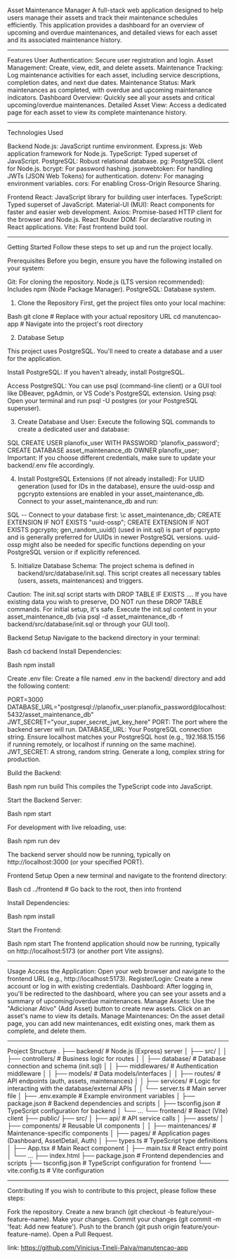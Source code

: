 Asset Maintenance Manager
A full-stack web application designed to help users manage their assets and track their maintenance schedules efficiently. This application provides a dashboard for an overview of upcoming and overdue maintenances, and detailed views for each asset and its associated maintenance history.

---

Features
User Authentication: Secure user registration and login.
Asset Management: Create, view, edit, and delete assets.
Maintenance Tracking: Log maintenance activities for each asset, including service descriptions, completion dates, and next due dates.
Maintenance Status: Mark maintenances as completed, with overdue and upcoming maintenance indicators.
Dashboard Overview: Quickly see all your assets and critical upcoming/overdue maintenances.
Detailed Asset View: Access a dedicated page for each asset to view its complete maintenance history.

---

Technologies Used

Backend
Node.js: JavaScript runtime environment.
Express.js: Web application framework for Node.js.
TypeScript: Typed superset of JavaScript.
PostgreSQL: Robust relational database.
pg: PostgreSQL client for Node.js.
bcrypt: For password hashing.
jsonwebtoken: For handling JWTs (JSON Web Tokens) for authentication.
dotenv: For managing environment variables.
cors: For enabling Cross-Origin Resource Sharing.

Frontend
React: JavaScript library for building user interfaces.
TypeScript: Typed superset of JavaScript.
Material-UI (MUI): React components for faster and easier web development.
Axios: Promise-based HTTP client for the browser and Node.js.
React Router DOM: For declarative routing in React applications.
Vite: Fast frontend build tool.

---

Getting Started
Follow these steps to set up and run the project locally.

Prerequisites
Before you begin, ensure you have the following installed on your system:

Git: For cloning the repository.
Node.js (LTS version recommended): Includes npm (Node Package Manager).
PostgreSQL: Database system.

1. Clone the Repository
   First, get the project files onto your local machine:

Bash
git clone <repository-url> # Replace with your actual repository URL
cd manutencao-app # Navigate into the project's root directory

2. Database Setup

This project uses PostgreSQL. You'll need to create a database and a user for the application.

Install PostgreSQL: If you haven't already, install PostgreSQL.

Access PostgreSQL: You can use psql (command-line client) or a GUI tool like DBeaver, pgAdmin, or VS Code's PostgreSQL extension.
Using psql: Open your terminal and run psql -U postgres (or your PostgreSQL superuser).

3. Create Database and User:
   Execute the following SQL commands to create a dedicated user and database:

SQL
CREATE USER planofix_user WITH PASSWORD 'planofix_password';
CREATE DATABASE asset_maintenance_db OWNER planofix_user;
Important: If you choose different credentials, make sure to update your backend/.env file accordingly.

4. Install PostgreSQL Extensions (if not already installed):
   For UUID generation (used for IDs in the database), ensure the uuid-ossp and pgcrypto extensions are enabled in your asset_maintenance_db. Connect to your asset_maintenance_db and run:

SQL
-- Connect to your database first: \c asset_maintenance_db;
CREATE EXTENSION IF NOT EXISTS "uuid-ossp";
CREATE EXTENSION IF NOT EXISTS pgcrypto;
gen_random_uuid() (used in init.sql) is part of pgcrypto and is generally preferred for UUIDs in newer PostgreSQL versions. uuid-ossp might also be needed for specific functions depending on your PostgreSQL version or if explicitly referenced.

5. Initialize Database Schema:
   The project schema is defined in backend/src/database/init.sql. This script creates all necessary tables (users, assets, maintenances) and triggers.

Caution: The init.sql script starts with DROP TABLE IF EXISTS .... If you have existing data you wish to preserve, DO NOT run these DROP TABLE commands. For initial setup, it's safe.
Execute the init.sql content in your asset_maintenance_db (via psql -d asset_maintenance_db -f backend/src/database/init.sql or through your GUI tool).

Backend Setup
Navigate to the backend directory in your terminal:

Bash
cd backend
Install Dependencies:

Bash
npm install

Create .env file:
Create a file named .env in the backend/ directory and add the following content:

PORT=3000
DATABASE_URL="postgresql://planofix_user:planofix_password@localhost:5432/asset_maintenance_db"
JWT_SECRET="your_super_secret_jwt_key_here"
PORT: The port where the backend server will run.
DATABASE_URL: Your PostgreSQL connection string. Ensure localhost matches your PostgreSQL host (e.g., 192.168.15.156 if running remotely, or localhost if running on the same machine).
JWT_SECRET: A strong, random string. Generate a long, complex string for production.

Build the Backend:

Bash
npm run build
This compiles the TypeScript code into JavaScript.

Start the Backend Server:

Bash
npm start

For development with live reloading, use:

Bash
npm run dev

The backend server should now be running, typically on http://localhost:3000 (or your specified PORT).

Frontend Setup
Open a new terminal and navigate to the frontend directory:

Bash
cd ../frontend # Go back to the root, then into frontend

Install Dependencies:

Bash
npm install

Start the Frontend:

Bash
npm start
The frontend application should now be running, typically on http://localhost:5173 (or another port Vite assigns).

---

Usage
Access the Application: Open your web browser and navigate to the frontend URL (e.g., http://localhost:5173).
Register/Login: Create a new account or log in with existing credentials.
Dashboard: After logging in, you'll be redirected to the dashboard, where you can see your assets and a summary of upcoming/overdue maintenances.
Manage Assets: Use the "Adicionar Ativo" (Add Asset) button to create new assets. Click on an asset's name to view its details.
Manage Maintenances: On the asset detail page, you can add new maintenances, edit existing ones, mark them as complete, and delete them.

---

Project Structure
.
├── backend/ # Node.js (Express) server
│ ├── src/
│ │ ├── controllers/ # Business logic for routes
│ │ ├── database/ # Database connection and schema (init.sql)
│ │ ├── middlewares/ # Authentication middleware
│ │ ├── models/ # Data models/interfaces
│ │ ├── routes/ # API endpoints (auth, assets, maintenances)
│ │ ├── services/ # Logic for interacting with the database/external APIs
│ │ └── server.ts # Main server file
│ ├── .env.example # Example environment variables
│ ├── package.json # Backend dependencies and scripts
│ ├── tsconfig.json # TypeScript configuration for backend
│ └── ...
└── frontend/ # React (Vite) client
├── public/
├── src/
│ ├── api/ # API service calls
│ ├── assets/
│ ├── components/ # Reusable UI components
│ │ ├── maintenances/ # Maintenance-specific components
│ ├── pages/ # Application pages (Dashboard, AssetDetail, Auth)
│ ├── types.ts # TypeScript type definitions
│ ├── App.tsx # Main React component
│ ├── main.tsx # React entry point
│ └── ...
├── index.html
├── package.json # Frontend dependencies and scripts
├── tsconfig.json # TypeScript configuration for frontend
└── vite.config.ts # Vite configuration

---

Contributing
If you wish to contribute to this project, please follow these steps:

Fork the repository.
Create a new branch (git checkout -b feature/your-feature-name).
Make your changes.
Commit your changes (git commit -m 'feat: Add new feature').
Push to the branch (git push origin feature/your-feature-name).
Open a Pull Request.

link: https://github.com/Vinicius-Tineli-Paiva/manutencao-app
